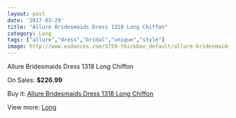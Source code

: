 ```yaml
---
layout: post
date: '2017-03-29'
title: "Allure Bridesmaids Dress 1318 Long Chiffon"
category: Long
tags: ["allure","dress","bridal","unique","style"]
image: http://www.eudances.com/5759-thickbox_default/allure-bridesmaids-dress-1318-long-chiffon.jpg
---
```

Allure Bridesmaids Dress 1318 Long Chiffon

On Sales: **$226.99**
<a href="https://www.eudances.com/en/long/2008-allure-bridesmaids-dress-1318-long-chiffon.html"><amp-img layout="responsive" width="600" height="600" src="//www.eudances.com/5759-thickbox_default/allure-bridesmaids-dress-1318-long-chiffon.jpg" alt="Allure Bridesmaids Dress 1318 Long Chiffon 0" /></a>
<a href="https://www.eudances.com/en/long/2008-allure-bridesmaids-dress-1318-long-chiffon.html"><amp-img layout="responsive" width="600" height="600" src="//www.eudances.com/5760-thickbox_default/allure-bridesmaids-dress-1318-long-chiffon.jpg" alt="Allure Bridesmaids Dress 1318 Long Chiffon 1" /></a>

Buy it: [Allure Bridesmaids Dress 1318 Long Chiffon](https://www.eudances.com/en/long/2008-allure-bridesmaids-dress-1318-long-chiffon.html "Allure Bridesmaids Dress 1318 Long Chiffon")

View more: [Long](https://www.eudances.com/en/21-long "Long")